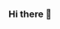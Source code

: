 ### Hi there 👋

<!--
**Jacklizeya/Jacklizeya** is a ✨ _special_ ✨ repository because its `README.md` (this file) appears on your GitHub profile.


Hello World wave I'm Jack Li
- 🔭 I’m currently working on developing my skills
- 🌱 I’m currently learning Full Stack Developer
- 👯 I’m looking to collaborate on full stack project

heavy_plus_signheavy_minus_signheavy_multiplication_xheavy_division_sign Practising algorithms is a long-term investment, I do it everyday 
🏃🏻 As well as competitions, codejam, kickstart ...etc

My tech stack
Frontend
javascript react bootstrap css3 html5 

Backend
nodejs express python 

Source Control
git

Others
heroku
